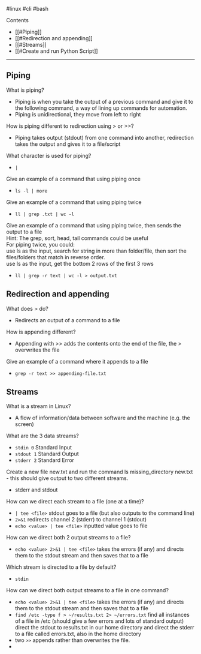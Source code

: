 #linux #cli #bash 
  
Contents  
- [[#Piping]]
- [[#Redirection and appending]]
- [[#Streams]]
- [[#Create and run Python Script]]
  
---  
  
## Piping
  
What is piping?  
- Piping is when you take the output of a previous command and give it to the following command, a way of lining up commands for automation.  
- Piping is unidirectional, they move from left to right  
  
How is piping different to redirection using > or >>?  
- Piping takes output (stdout) from one command into another, redirection takes the output and gives it to a file/script  
  
What character is used for piping?  
- `|`  
  
Give an example of a command that using piping once  
- `ls -l | more`  
  
Give an example of a command that using piping twice  
- `ll | grep .txt | wc -l`  
  
Give an example of a command that using piping twice, then sends the output to a file  
Hint: The grep, sort, head, tail commands could be useful  
For piping twice, you could:  
use ls as the input, search for string in more than folder/file, then sort the files/folders that match in reverse order.  
use ls as the input, get the bottom 2 rows of the first 3 rows  
- `ll | grep -r text | wc -l > output.txt`  
  
## Redirection and appending  
  
What does > do?  
- Redirects an output of a command to a file  
  
How is appending different?  
- Appending with >> adds the contents onto the end of the file, the > overwrites the file  
  
Give an example of a command where it appends to a file  
- `grep -r text >> appending-file.txt`  
  
  
## Streams  
  
What is a stream in Linux?  
- A flow of information/data between software and the machine (e.g. the screen)  
  
What are the 3 data streams?  
- `stdin 0` Standard Input  
- `stdout 1` Standard Output  
- `stderr 2` Standard Error  
  
Create a new file new.txt and run the command ls missing_directory new.txt - this should give output to two different streams.  
- stderr and stdout  
  
How can we direct each stream to a file (one at a time)?  
- `| tee <file>` stdout goes to a file (but also outputs to the command line)
- `2>&1` redirects channel 2 (stderr) to channel 1 (stdout)  
- `echo <value> | tee <file>` inputted value goes to file  
  
How can we direct both 2 output streams to a file?  
- `echo <value> 2>&1 | tee <file>` takes the errors (if any) and directs them to the stdout stream and then saves that to a file  
  
Which stream is directed to a file by default?  
- `stdin`  
  
How can we direct both output streams to a file in one command?  
- `echo <value> 2>&1 | tee <file>` takes the errors (if any) and directs them to the stdout stream and then saves that to a file  
- `find /etc -type f > ~/results.txt 2> ~/errors.txt` find all instances of a file in /etc (should give a few errors and lots of standard output) direct the stdout to results.txt in our home directory and direct the stderr to a file called errors.txt, also in the home directory  
- two `>>` appends rather than overwrites the file.
- 
  